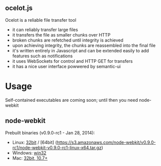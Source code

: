 ## ocelot.js

Ocelot is a reliable file transfer tool

* it can reliably transfer large files
* it transfers the file as smaller chunks over HTTP
* broken chunks are refetched until integrity is achieved
* upon achieving integrity, the chunks are reassembled into the final
  file
* it's written entirely in Javascript and can be extended easily to add
  features such as notifications
* it uses WebSockets for control and HTTP GET for transfers
* it has a nice user interface powwered by semantic-ui

# Usage

Self-contained executables are coming soon; until then you need
node-webkit

## node-webkit

Prebuilt binaries (v0.9.0-rc1 - Jan 28, 2014):

* Linux: [32bit](https://s3.amazonaws.com/node-webkit/v0.9.0-rc1/node-webkit-v0.9.0-rc1-linux-ia32.tar.gz) / [64bit] (https://s3.amazonaws.com/node-webkit/v0.9.0-rc1/node-webkit-v0.9.0-rc1-linux-x64.tar.gz)
* Windows: [win32](https://s3.amazonaws.com/node-webkit/v0.9.0-rc1/node-webkit-v0.9.0-rc1-win-ia32.zip)
* Mac: [32bit, 10.7+](https://s3.amazonaws.com/node-webkit/v0.9.0-rc1/node-webkit-v0.9.0-rc1-osx-ia32.zip)
